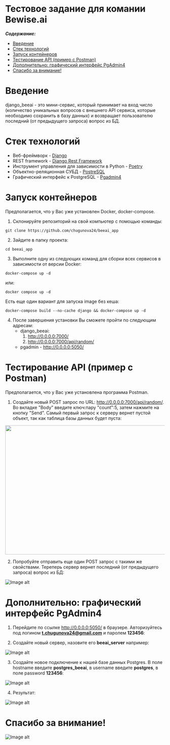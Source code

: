 Тестовое задание для комании Bewise.ai
==============
***Содержание:***
- [Введение](#Introduction)
- [Стек технологий](#Technology-stack)
- [Запуск контейнеров](#Run-container)
- [Тестирование API (пример с Postman)](#Testing-Api)
- [Дополнительно: графический интерфейс PgAdmin4](#Addition-PgAdmin)
- [Спасибо за внимание!](#Thanks)


# Введение <a name="Introduction"></a>
django_beeai - это мини-сервис, который принимает на вход число (количество уникальных вопросов с внешнего API сервиса, 
которые необходимо сохранить в базу данных) и возвращает
пользователю последний (от предыдущего запроса) вопрос из БД.

# Стек технологий <a name="Technology-stack"></a>

- Веб-фреймворк - [Django](https://www.djangoproject.com/)
- REST framework - [Django Rest Framework](https://www.django-rest-framework.org/)
- Инструмент управления для зависимости в Python - [Poetry](https://python-poetry.org/)
- Объектно-реляционная СУБД - [PostreSQL](https://www.postgresql.org/)
- Графический интерфейс к PostgreSQL - [Pgadmin4](https://www.pgadmin.org/download/)

# Запуск контейнеров <a name="Run-container"></a>
Предполагается, что у Вас уже установлен Docker, docker-compose.

1. Склонируйте репозиторий на свой компьютер с помощью команды:
```
git clone https://github.com/chugunova24/beeai_app
```
2. Зайдите в папку проекта:
```
cd beeai_app
```
3. Выполните одну из следующих команд для сборки всех сервисов в зависимости от версии Docker:

```
docker-compose up -d 
```
или:
```
docker compose up -d
```
Есть еще один вариант для запуска image без кеша: 
```
docker-compose build --no-cache django && docker-compose up -d
```
4. После завершения установки Вы сможете пройти по следующим адресам:
   * django_beeai:
        1)  http://0.0.0.0:7000/
        2)  http://0.0.0.0:7000/api/random/
   * pgadmin - http://0.0.0.0:5050/


# Тестирование API (пример с Postman) <a name="Testing-Api"></a>

Предполагается, что у Вас уже установлена программа Postman.

1. Создайте новый POST запрос по URL: http://0.0.0.0:7000/api/random/. 
Во вкладке "Body" введите ключ:пару "count":5, затем нажмите на кнопку
"Send". Самый первый запрос к серверу вернет пустой объект, так как 
таблица базы данных будет пуста:



<img src="https://github.com/chugunova24/beeai_app/blob/master/img_readme/postman_null.png" width="1007" height="408">

2. Попробуйте отправить еще один POST запрос с такими же свойствами. Тереперь
сервер вернет последний (от предыдущего запроса) вопрос из БД:

![Image alt](https://github.com/chugunova24/beeai_app/blob/master/img_readme/postman_result.png)

# Дополнительно: графический интерфейс PgAdmin4 <a name="Addition-PgAdmin"></a>

1. Перейдите по ссылке http://0.0.0.0:5050/ в браузере. Авторизуйтесь под логином <b>t.chugunova24@gmail.com</b> и паролем <b>123456</b>:

2. Создайте новый сервер, назовите его <b>beeai_server</b> например:

![Image alt](https://github.com/chugunova24/beeai_app/blob/master/img_readme/create_server.png)

3. Создайте новое подключение к нашей базе данных Postgres. В поле hostname введите <b>postgres_beeai</b>,
в username введите <b>postgres</b>, в поле password <b>123456</b>:

![Image alt](https://github.com/chugunova24/beeai_app/blob/master/img_readme/connect_db.png)

4. Результат:

![Image alt](https://github.com/chugunova24/beeai_app/blob/master/img_readme/pg_result.png)


# Спасибо за внимание! <a name="Thanks"></a>

![Image alt](https://github.com/chugunova24/beeai_app/blob/master/img_readme/MkK1g1ban9d1A9N04A.gif)

